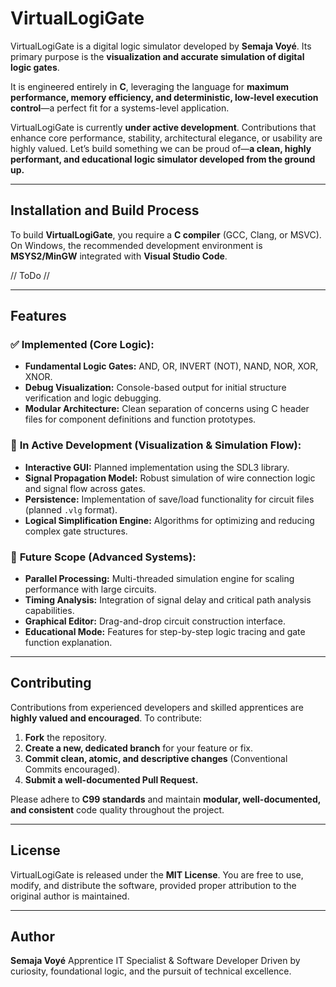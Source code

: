 # VirtualLogiGate

VirtualLogiGate is a digital logic simulator developed by **Semaja Voyé**. Its primary purpose is the **visualization and accurate simulation of digital logic gates**.

It is engineered entirely in **C**, leveraging the language for **maximum performance, memory efficiency, and deterministic, low-level execution control**—a perfect fit for a systems-level application.

VirtualLogiGate is currently **under active development**. Contributions that enhance core performance, stability, architectural elegance, or usability are highly valued. Let’s build something we can be proud of—**a clean, highly performant, and educational logic simulator developed from the ground up.**

---

## Installation and Build Process

To build **VirtualLogiGate**, you require a **C compiler** (GCC, Clang, or MSVC). On Windows, the recommended development environment is **MSYS2/MinGW** integrated with **Visual Studio Code**.

// ToDo //

---

## Features

### ✅ **Implemented (Core Logic):**

* **Fundamental Logic Gates:** AND, OR, INVERT (NOT), NAND, NOR, XOR, XNOR.
* **Debug Visualization:** Console-based output for initial structure verification and logic debugging.
* **Modular Architecture:** Clean separation of concerns using C header files for component definitions and function prototypes.

### 🚧 **In Active Development (Visualization & Simulation Flow):**

* **Interactive GUI:** Planned implementation using the SDL3 library.
* **Signal Propagation Model:** Robust simulation of wire connection logic and signal flow across gates.
* **Persistence:** Implementation of save/load functionality for circuit files (planned `.vlg` format).
* **Logical Simplification Engine:** Algorithms for optimizing and reducing complex gate structures.

### 🧠 **Future Scope (Advanced Systems):**

* **Parallel Processing:** Multi-threaded simulation engine for scaling performance with large circuits.
* **Timing Analysis:** Integration of signal delay and critical path analysis capabilities.
* **Graphical Editor:** Drag-and-drop circuit construction interface.
* **Educational Mode:** Features for step-by-step logic tracing and gate function explanation.

---

## Contributing

Contributions from experienced developers and skilled apprentices are **highly valued and encouraged**.
To contribute:

1.  **Fork** the repository.
2.  **Create a new, dedicated branch** for your feature or fix.
3.  **Commit clean, atomic, and descriptive changes** (Conventional Commits encouraged).
4.  **Submit a well-documented Pull Request.**

Please adhere to **C99 standards** and maintain **modular, well-documented, and consistent** code quality throughout the project.

---

## License

VirtualLogiGate is released under the **MIT License**.
You are free to use, modify, and distribute the software, provided proper attribution to the original author is maintained.

---

## Author

**Semaja Voyé**
Apprentice IT Specialist & Software Developer
Driven by curiosity, foundational logic, and the pursuit of technical excellence.